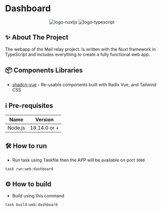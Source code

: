 # Dashboard

<p align="center">
    <img src="https://shields.io/badge/Nuxt-3.8.2-%2300843e?logo=Nuxt.js&style=for-the-badge" alt="logo-nuxtjs">
    <img src="https://shields.io/badge/Typescript-v5.2.2-blue?logo=Typescript&style=for-the-badge" alt="logo-typescript">
</p>

## ✨ About The Project

The webapp of the Mail relay project. Is written with the Nuxt framework in TypeScript and includes everything to create a fully functional web app.

## 📦 Components Libraries

- [shadcn-vue](https://www.shadcn-vue.com/docs/introduction.html) - Re-usable components built with Radix Vue, and Tailwind CSS

## ℹ️ Pre-requisites

| Name    | Version      |
|---------|--------------|
| Node.js | 18.14.0 or + |

## 🛠️ How to run

- Run task using Taskfile then the APP will be available on port ``3000``

```shell
task run:web:dashboard 
```

## ⚙️ How to build

- Build using this command

```shell
task build:web:dashboard 
```
